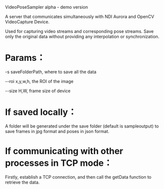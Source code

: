 VideoPoseSampler alpha - demo version

A server that communicates simultaneously with NDI Aurora and OpenCV VideoCapture Device.

Used for capturing video streams and corresponding pose streams. Save only the original data without providing any interpolation or synchronization.

# Params：
-s saveFolderPath, where to save all the data

--roi x,y,w,h, the ROI of the image

--size H,W, frame size of device


# If saved locally：
A folder will be generated under the save folder (default is sampleoutput) to save frames in jpg format and poses in json format.

# If communicating with other processes in TCP mode：
Firstly, establish a TCP connection, and then call the getData function to retrieve the data.

